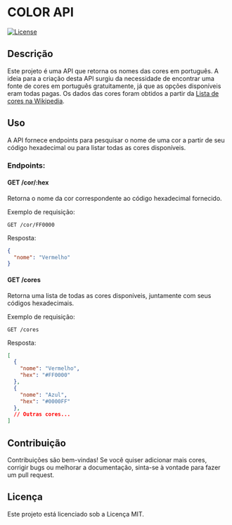 # COLOR API

[![License](https://img.shields.io/badge/License-MIT-blue.svg)](https://opensource.org/licenses/MIT)

## Descrição
Este projeto é uma API que retorna os nomes das cores em português. A ideia para a criação desta API surgiu da necessidade de encontrar uma fonte de cores em português gratuitamente, já que as opções disponíveis eram todas pagas. Os dados das cores foram obtidos a partir da [Lista de cores na Wikipedia](https://pt.wikipedia.org/wiki/Lista_de_cores).

## Uso
A API fornece endpoints para pesquisar o nome de uma cor a partir de seu código hexadecimal ou para listar todas as cores disponíveis.

### Endpoints:

#### GET /cor/:hex
Retorna o nome da cor correspondente ao código hexadecimal fornecido.

Exemplo de requisição:
```
GET /cor/FF0000
```

Resposta:
```json
{
  "nome": "Vermelho"
}
```

#### GET /cores
Retorna uma lista de todas as cores disponíveis, juntamente com seus códigos hexadecimais.

Exemplo de requisição:
```
GET /cores
```

Resposta:
```json
[
  {
    "nome": "Vermelho",
    "hex": "#FF0000"
  },
  {
    "nome": "Azul",
    "hex": "#0000FF"
  },
  // Outras cores...
]
```

## Contribuição
Contribuições são bem-vindas! Se você quiser adicionar mais cores, corrigir bugs ou melhorar a documentação, sinta-se à vontade para fazer um pull request.

## Licença
Este projeto está licenciado sob a Licença MIT.
